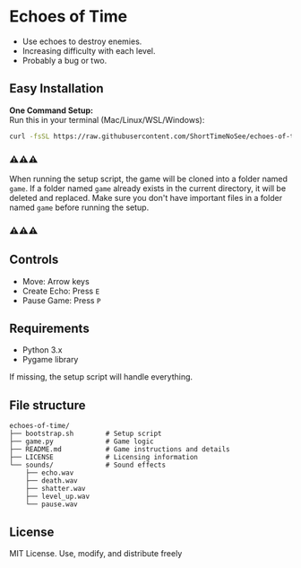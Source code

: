 # Echoes of Time
* Use echoes to destroy enemies.
* Increasing difficulty with each level.
* Probably a bug or two.

## Easy Installation
**One Command Setup:**  
Run this in your terminal (Mac/Linux/WSL/Windows):
```bash
curl -fsSL https://raw.githubusercontent.com/ShortTimeNoSee/echoes-of-time/main/bootstrap.sh | bash
```
### ⚠️⚠️⚠️
When running the setup script, the game will be cloned into a folder named `game`. If a folder named `game` already exists in the current directory, it will be deleted and replaced. Make sure you don't have important files in a folder named `game` before running the setup.
### ⚠️⚠️⚠️

## Controls
* Move: Arrow keys
* Create Echo: Press `E`
* Pause Game: Press `P`

## Requirements
* Python 3.x
* Pygame library

If missing, the setup script will handle everything.

## File structure
```
echoes-of-time/
├── bootstrap.sh        # Setup script
├── game.py             # Game logic
├── README.md           # Game instructions and details
├── LICENSE             # Licensing information
└── sounds/             # Sound effects
    ├── echo.wav
    ├── death.wav
    ├── shatter.wav
    ├── level_up.wav
    └── pause.wav
```

## License
MIT License. Use, modify, and distribute freely
